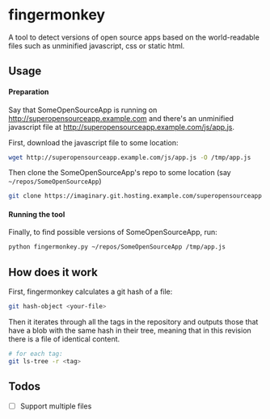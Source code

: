 # fingermonkey

A tool to detect versions of open source apps based on the world-readable files such as unminified javascript, css or static html.

## Usage

#### Preparation
Say that SomeOpenSourceApp is running on http://superopensourceapp.example.com and there's an unminified javascript file at http://superopensourceapp.example.com/js/app.js.

First, download the javascript file to some location:
```bash
wget http://superopensourceapp.example.com/js/app.js -O /tmp/app.js
```

Then clone the SomeOpenSourceApp's repo to some location (say `~/repos/SomeOpenSourceApp`)

```bash
git clone https://imaginary.git.hosting.example.com/superopensourceapp ~/repos/SomeOpenSourceApp
```

#### Running the tool
Finally, to find possible versions of SomeOpenSourceApp, run:
```bash
python fingermonkey.py ~/repos/SomeOpenSourceApp /tmp/app.js
```

## How does it work

First, fingermonkey calculates a git hash of a file:

```bash
git hash-object <your-file>
```

Then it iterates through all the tags in the repository and outputs those that have a blob with the same hash in their tree, meaning that in this revision there is a file of identical content.

```bash
# for each tag:
git ls-tree -r <tag>
```

## Todos
- [ ] Support multiple files